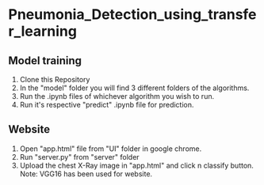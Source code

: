 # Pneumonia_Detection_using_transfer_learning
## Model training
1. Clone this Repository
2. In the "model" folder you will find 3 different folders of the algorithms.
3. Run the .ipynb files of whichever algorithm you wish to run.
4. Run it's respective "predict" .ipynb file for prediction.

## Website
1. Open "app.html" file from "UI" folder in google chrome.
2. Run "server.py" from "server" folder
3. Upload the chest X-Ray image in "app.html" and click n classify button.
<br>Note: VGG16 has been used for website.

